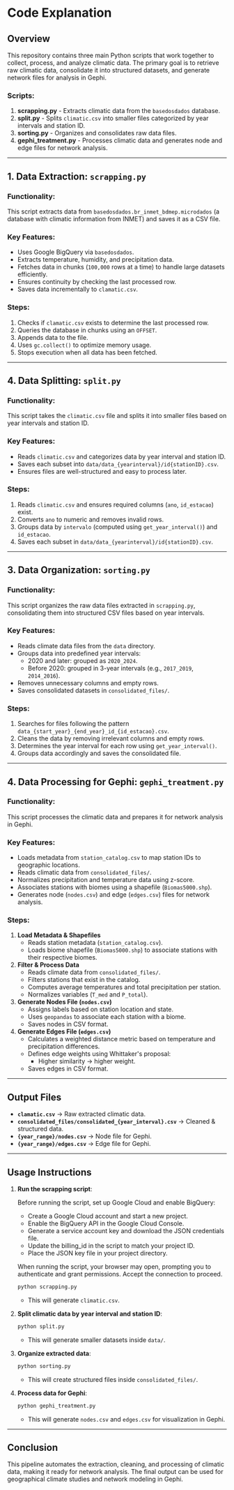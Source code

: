 # Code Explanation

## Overview
This repository contains three main Python scripts that work together to collect, process, and analyze climatic data. The primary goal is to retrieve raw climatic data, consolidate it into structured datasets, and generate network files for analysis in Gephi.

### Scripts:
1. **scrapping.py** - Extracts climatic data from the `basedosdados` database.
2. **split.py** - Splits `climatic.csv` into smaller files categorized by year intervals and station ID.
3. **sorting.py** - Organizes and consolidates raw data files.
4. **gephi_treatment.py** - Processes climatic data and generates node and edge files for network analysis.

---

## **1. Data Extraction: `scrapping.py`**

### **Functionality:**
This script extracts data from `basedosdados.br_inmet_bdmep.microdados` (a database with climatic information from INMET) and saves it as a CSV file.

### **Key Features:**
- Uses Google BigQuery via `basedosdados`.
- Extracts temperature, humidity, and precipitation data.
- Fetches data in chunks (`100,000` rows at a time) to handle large datasets efficiently.
- Ensures continuity by checking the last processed row.
- Saves data incrementally to `clamatic.csv`.

### **Steps:**
1. Checks if `clamatic.csv` exists to determine the last processed row.
2. Queries the database in chunks using an `OFFSET`.
3. Appends data to the file.
4. Uses `gc.collect()` to optimize memory usage.
5. Stops execution when all data has been fetched.

---

## **4. Data Splitting: `split.py`**

### **Functionality:**
This script takes the `climatic.csv` file and splits it into smaller files based on year intervals and station ID.

### **Key Features:**
- Reads `climatic.csv` and categorizes data by year interval and station ID.
- Saves each subset into `data/data_{yearinterval}/id{stationID}.csv`.
- Ensures files are well-structured and easy to process later.

### **Steps:**
1. Reads `climatic.csv` and ensures required columns (`ano`, `id_estacao`) exist.
2. Converts `ano` to numeric and removes invalid rows.
3. Groups data by `intervalo` (computed using `get_year_interval()`) and `id_estacao`.
4. Saves each subset in `data/data_{yearinterval}/id{stationID}.csv`.

---

## **3. Data Organization: `sorting.py`**

### **Functionality:**
This script organizes the raw data files extracted in `scrapping.py`, consolidating them into structured CSV files based on year intervals.

### **Key Features:**
- Reads climate data files from the `data` directory.
- Groups data into predefined year intervals:
  - 2020 and later: grouped as `2020_2024`.
  - Before 2020: grouped in 3-year intervals (e.g., `2017_2019`, `2014_2016`).
- Removes unnecessary columns and empty rows.
- Saves consolidated datasets in `consolidated_files/`.

### **Steps:**
1. Searches for files following the pattern `data_{start_year}_{end_year}_id_{id_estacao}.csv`.
2. Cleans the data by removing irrelevant columns and empty rows.
3. Determines the year interval for each row using `get_year_interval()`.
4. Groups data accordingly and saves the consolidated file.

---

## **4. Data Processing for Gephi: `gephi_treatment.py`**

### **Functionality:**
This script processes the climatic data and prepares it for network analysis in Gephi.

### **Key Features:**
- Loads metadata from `station_catalog.csv` to map station IDs to geographic locations.
- Reads climatic data from `consolidated_files/`.
- Normalizes precipitation and temperature data using z-score.
- Associates stations with biomes using a shapefile (`Biomas5000.shp`).
- Generates node (`nodes.csv`) and edge (`edges.csv`) files for network analysis.

### **Steps:**
1. **Load Metadata & Shapefiles**
   - Reads station metadata (`station_catalog.csv`).
   - Loads biome shapefile (`Biomas5000.shp`) to associate stations with their respective biomes.
2. **Filter & Process Data**
   - Reads climate data from `consolidated_files/`.
   - Filters stations that exist in the catalog.
   - Computes average temperatures and total precipitation per station.
   - Normalizes variables (`T_med` and `P_total`).
3. **Generate Nodes File (`nodes.csv`)**
   - Assigns labels based on station location and state.
   - Uses `geopandas` to associate each station with a biome.
   - Saves nodes in CSV format.
4. **Generate Edges File (`edges.csv`)**
   - Calculates a weighted distance metric based on temperature and precipitation differences.
   - Defines edge weights using Whittaker's proposal:
     - Higher similarity → higher weight.
   - Saves edges in CSV format.

---

## **Output Files**
- **`clamatic.csv`** → Raw extracted climatic data.
- **`consolidated_files/consolidated_{year_interval}.csv`** → Cleaned & structured data.
- **`{year_range}/nodes.csv`** → Node file for Gephi.
- **`{year_range}/edges.csv`** → Edge file for Gephi.

---

## **Usage Instructions**

1. **Run the scrapping script**:

    Before running the script, set up Google Cloud and enable BigQuery:

    - Create a Google Cloud account and start a new project.
    - Enable the BigQuery API in the Google Cloud Console.
    - Generate a service account key and download the JSON credentials file.
    - Update the billing_id in the script to match your project ID.
    - Place the JSON key file in your project directory.

    When running the script, your browser may open, prompting you to authenticate and grant permissions. Accept the connection to proceed.
    ```sh
    python scrapping.py
    ```
    - This will generate `climatic.csv`.
  
2. **Split climatic data by year interval and station ID**:
   ```sh
   python split.py
   ```
   - This will generate smaller datasets inside `data/`.

3. **Organize extracted data**:
   ```sh
   python sorting.py
   ```
   - This will create structured files inside `consolidated_files/`.

4. **Process data for Gephi**:
   ```sh
   python gephi_treatment.py
   ```
   - This will generate `nodes.csv` and `edges.csv` for visualization in Gephi.

---

## **Conclusion**
This pipeline automates the extraction, cleaning, and processing of climatic data, making it ready for network analysis. The final output can be used for geographical climate studies and network modeling in Gephi.

